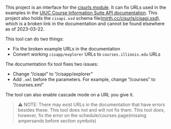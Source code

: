 This project is an interface for the [cisurls module](https://www.npmjs.com/package/cisurls). It can fix URLs used in the examples in the [UIUC Course Information Suite API documentation](https://courses.illinois.edu/cisdocs/api). This project also holds the `cisapi.xsd` schema file([mirth.cc/cisurls/cisapi.xsd](https://mirth.cc/fix-cisapi/cisapi.xsd)), which is a broken link in the documentation and cannot be found elsewhere as of 2023-03-22. 

This tool can do two things:
- Fix the broken example URLs in the documentation
- Convert working `cisapp/explorer` URLs to `courses.illinois.edu` URLs

The documentation fix tool fixes two issues:
- Change “/cisapi” to “/cisapp/explorer”
- Add `.xml` before the parameters. For example, change “/courses” to “/courses.xml”

The tool can also enable cascade mode on a URL you give it. 

> ⚠️ NOTE: There may exist URLs in the documentation that have errors besides these. This tool does not and will not fix them. This tool *does*, however, fix the error on the schedule/courses page(missing ampersands before section symbols)